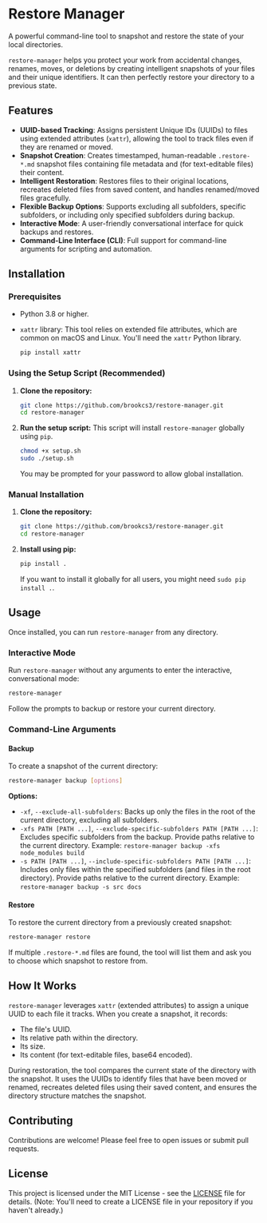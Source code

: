 # Restore Manager

A powerful command-line tool to snapshot and restore the state of your local directories.

`restore-manager` helps you protect your work from accidental changes, renames, moves, or deletions by creating intelligent snapshots of your files and their unique identifiers. It can then perfectly restore your directory to a previous state.

## Features

-   **UUID-based Tracking**: Assigns persistent Unique IDs (UUIDs) to files using extended attributes (`xattr`), allowing the tool to track files even if they are renamed or moved.
-   **Snapshot Creation**: Creates timestamped, human-readable `.restore-*.md` snapshot files containing file metadata and (for text-editable files) their content.
-   **Intelligent Restoration**: Restores files to their original locations, recreates deleted files from saved content, and handles renamed/moved files gracefully.
-   **Flexible Backup Options**: Supports excluding all subfolders, specific subfolders, or including only specified subfolders during backup.
-   **Interactive Mode**: A user-friendly conversational interface for quick backups and restores.
-   **Command-Line Interface (CLI)**: Full support for command-line arguments for scripting and automation.

## Installation

### Prerequisites

-   Python 3.8 or higher.
-   `xattr` library: This tool relies on extended file attributes, which are common on macOS and Linux. You'll need the `xattr` Python library.

    ```bash
    pip install xattr
    ```

### Using the Setup Script (Recommended)

1.  **Clone the repository:**
    ```bash
    git clone https://github.com/brookcs3/restore-manager.git
    cd restore-manager
    ```

2.  **Run the setup script:** This script will install `restore-manager` globally using `pip`.
    ```bash
    chmod +x setup.sh
    sudo ./setup.sh
    ```
    You may be prompted for your password to allow global installation.

### Manual Installation

1.  **Clone the repository:**
    ```bash
    git clone https://github.com/brookcs3/restore-manager.git
    cd restore-manager
    ```

2.  **Install using pip:**
    ```bash
    pip install .
    ```
    If you want to install it globally for all users, you might need `sudo pip install .`.

## Usage

Once installed, you can run `restore-manager` from any directory.

### Interactive Mode

Run `restore-manager` without any arguments to enter the interactive, conversational mode:

```bash
restore-manager
```

Follow the prompts to backup or restore your current directory.

### Command-Line Arguments

#### Backup

To create a snapshot of the current directory:

```bash
restore-manager backup [options]
```

**Options:**

-   `-xf`, `--exclude-all-subfolders`: Backs up only the files in the root of the current directory, excluding all subfolders.
-   `-xfs PATH [PATH ...]`, `--exclude-specific-subfolders PATH [PATH ...]`: Excludes specific subfolders from the backup. Provide paths relative to the current directory.
    Example: `restore-manager backup -xfs node_modules build`
-   `-s PATH [PATH ...]`, `--include-specific-subfolders PATH [PATH ...]`: Includes only files within the specified subfolders (and files in the root directory). Provide paths relative to the current directory.
    Example: `restore-manager backup -s src docs`

#### Restore

To restore the current directory from a previously created snapshot:

```bash
restore-manager restore
```

If multiple `.restore-*.md` files are found, the tool will list them and ask you to choose which snapshot to restore from.

## How It Works

`restore-manager` leverages `xattr` (extended attributes) to assign a unique UUID to each file it tracks. When you create a snapshot, it records:

-   The file's UUID.
-   Its relative path within the directory.
-   Its size.
-   Its content (for text-editable files, base64 encoded).

During restoration, the tool compares the current state of the directory with the snapshot. It uses the UUIDs to identify files that have been moved or renamed, recreates deleted files using their saved content, and ensures the directory structure matches the snapshot.

## Contributing

Contributions are welcome! Please feel free to open issues or submit pull requests.

## License

This project is licensed under the MIT License - see the [LICENSE](LICENSE) file for details. (Note: You'll need to create a LICENSE file in your repository if you haven't already.)
